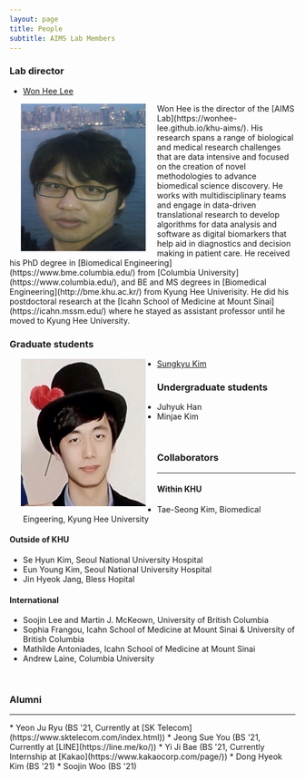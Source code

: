 ```yaml
---
layout: page
title: People
subtitle: AIMS Lab Members
---
```


### Lab director
* [Won Hee Lee](https://wonhee-lee.github.io/aboutme/)


<img src="/assets/img/won_hee_lee.png" width="220" height="260" align="left" hspace="20" />
Won Hee is the director of the [AIMS Lab](https://wonhee-lee.github.io/khu-aims/). His research spans a range of biological and medical research challenges that are data intensive and focused on the creation of novel methodologies to advance biomedical science discovery. He works with multidisciplinary teams and engage in data-driven translational research to develop algorithms for data analysis and software as digital biomarkers that help aid in diagnostics and decision making in patient care. He received his PhD degree in [Biomedical Engineering](https://www.bme.columbia.edu/) from [Columbia University](https://www.columbia.edu/), and BE and MS degrees in [Biomedical Engineering](http://bme.khu.ac.kr/) from Kyung Hee Univerisity. He did his postdoctoral research at the [Icahn School of Medicine at Mount Sinai](https://icahn.mssm.edu/) where he stayed as assistant professor until he moved to Kyung Hee University.


### Graduate students
<img src="/assets/img/sungkyu_kim.jpg" width="220" height="260" align="left" hspace="20" />

* [Sungkyu Kim](https://github.com/SungKyu-Kim39)








### Undergraduate students
* Juhyuk Han
* Minjae Kim 
<br>

### Collaborators
<hr>


#### Within KHU
* Tae-Seong Kim, Biomedical Eingeering, Kyung Hee University


#### Outside of KHU
* Se Hyun Kim, Seoul National University Hospital 
* Eun Young Kim, Seoul National University Hospital 
* Jin Hyeok Jang, Bless Hopital


#### International
* Soojin Lee and Martin J. McKeown, University of British Columbia
* Sophia Frangou, Icahn School of Medicine at Mount Sinai & University of British Columbia
* Mathilde Antoniades, Icahn School of Medicine at Mount Sinai 
* Andrew Laine, Columbia University
<br>

### Alumni
<hr>
* Yeon Ju Ryu (BS '21, Currently at [SK Telecom](https://www.sktelecom.com/index.html))
* Jeong Sue You (BS '21, Currently at [LINE](https://line.me/ko/))
* Yi Ji Bae (BS '21, Currently Internship at [Kakao](https://www.kakaocorp.com/page/))
* Dong Hyeok Kim (BS '21)
* Soojin Woo (BS '21)

